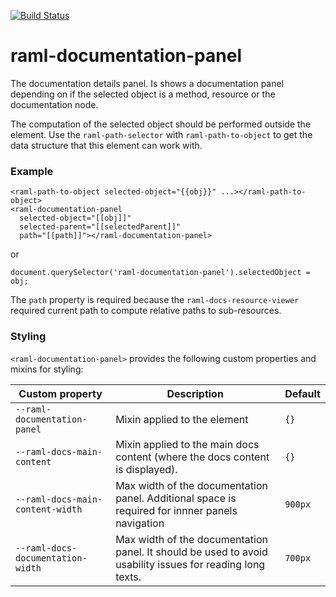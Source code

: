 [![Build Status](https://travis-ci.org/advanced-rest-client/raml-documentation-panel.svg?branch=master)](https://travis-ci.org/advanced-rest-client/raml-documentation-panel)  

# raml-documentation-panel

The documentation details panel.
Is shows a documentation panel depending on if the selected object is a
method, resource or the documentation node.

The computation of the selected object should be performed outside the element.
Use the `raml-path-selector` with `raml-path-to-object` to get the data
structure that this element can work with.

### Example
```
<raml-path-to-object selected-object="{{obj}}" ...></raml-path-to-object>
<raml-documentation-panel
  selected-object="[[obj]]"
  selected-parent="[[selectedParent]]"
  path="[[path]]"></raml-documentation-panel>
```
or
```
document.querySelector('raml-documentation-panel').selectedObject = obj;
```

The `path` property is required because the `raml-docs-resource-viewer`
required current path to compute relative paths to sub-resources.


### Styling
`<raml-documentation-panel>` provides the following custom properties and mixins for styling:

Custom property | Description | Default
----------------|-------------|----------
`--raml-documentation-panel` | Mixin applied to the element | `{}`
`--raml-docs-main-content` | Mixin applied to the main docs content (where the docs content is displayed). | `{}`
`--raml-docs-main-content-width` | Max width of the documentation panel. Additional space is required for innner panels navigation | `900px`
`--raml-docs-documentation-width` | Max width of the documentation panel. It should be used to avoid usability issues for reading long texts. | `700px`

